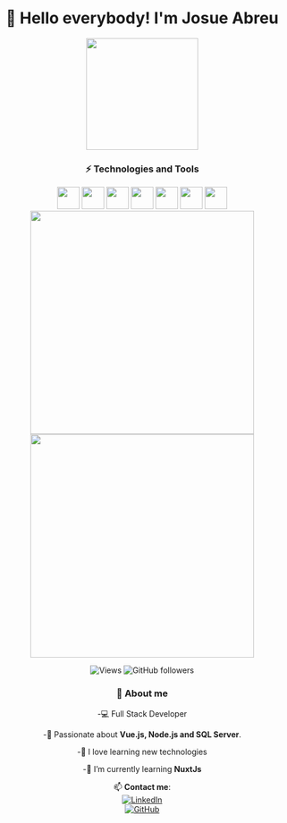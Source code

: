 <h1 align="center"> 👋 Hello everybody! I'm Josue Abreu</h1>
<div align="center">

<div align="center">

<img src="https://media.giphy.com/media/SHjOSDkKZ18qOHA5B5/giphy.gif?cid=790b7611urtba5mhcwy8crf3ucplvkv2ypzjns4vgtbkv8jm&ep=v1_stickers_search&rid=giphy.gif&ct=s" width="200">

### ⚡ Technologies and Tools

 <div>
    <img src="https://cdn.jsdelivr.net/gh/devicons/devicon/icons/javascript/javascript-original.svg" height="40"/>
    <img src="https://cdn.jsdelivr.net/gh/devicons/devicon/icons/typescript/typescript-original.svg" height="40"/>
    <img src="https://cdn.jsdelivr.net/gh/devicons/devicon/icons/vuejs/vuejs-original.svg" height="40"/>
    <img src="https://cdn.jsdelivr.net/gh/devicons/devicon/icons/nodejs/nodejs-original.svg" height="40"/>
     <img src="https://cdn.jsdelivr.net/gh/devicons/devicon@latest/icons/microsoftsqlserver/microsoftsqlserver-plain-wordmark.svg" height="40" />
   <img src="https://cdn.jsdelivr.net/gh/devicons/devicon@latest/icons/mongodb/mongodb-original-wordmark.svg"height="40" />
    <img src="https://cdn.jsdelivr.net/gh/devicons/devicon@latest/icons/react/react-original-wordmark.svg" height="40" />
  </div>

</div>

<div align="start">
<div align="center">

<img src = "https://github-readme-stats.vercel.app/api?username=JossAbreu&theme=dark&show_icons=true" width = 400>
<img src = "https://github-readme-streak-stats.herokuapp.com?user=JossAbreu&theme=dark&hide_border=true" width = 400>

![Views](https://komarev.com/ghpvc/?username=JossAbreu&label=Views&color=blue&style=plastic)
![GitHub followers](https://img.shields.io/github/followers/JossAbreu?style=social)

</div>
<div align="center">

<a href="https://portfolio-v2-nu-woad.vercel.app"></a>

### 📌 About me

-💻 Full Stack Developer

-🚀 Passionate about **Vue.js, Node.js and SQL Server**.

-🎯 I love learning new technologies

-🌱 I’m currently learning **NuxtJs**

</div>

</div>

📫 **Contact me**:  
[![LinkedIn](https://img.shields.io/badge/LinkedIn-Perfil-blue?style=flat&logo=linkedin)](https://www.linkedin.com/in/josue-alexander-abreu-de-la-rosa-818591186/)  
[![GitHub](https://img.shields.io/badge/GitHub-Perfil-black?style=flat&logo=github)](https://github.com/JossAbreu)

</div>
